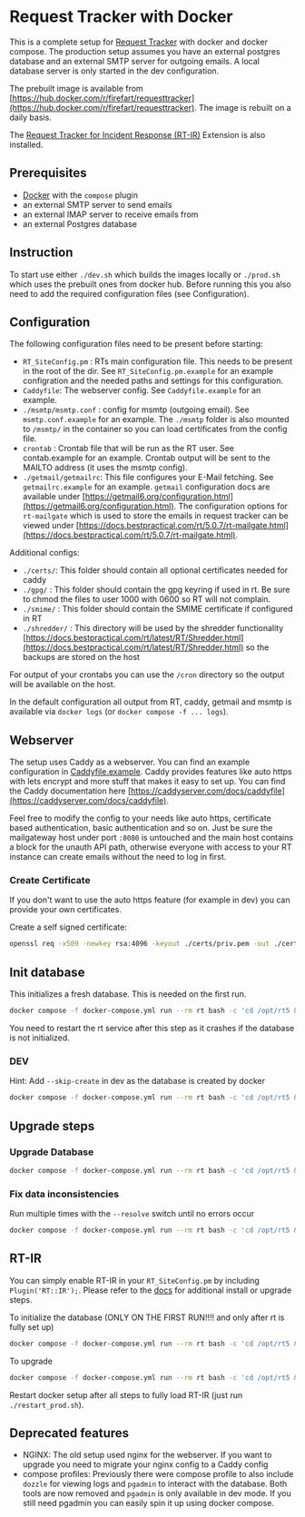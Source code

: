 # Request Tracker with Docker

This is a complete setup for [Request Tracker](https://bestpractical.com/request-tracker) with docker and docker compose. The production setup assumes you have an external postgres database and an external SMTP server for outgoing emails. A local database server is only started in the dev configuration.

The prebuilt image is available from [https://hub.docker.com/r/firefart/requesttracker](https://hub.docker.com/r/firefart/requesttracker). The image is rebuilt on a daily basis.

The [Request Tracker for Incident Response (RT-IR)](https://bestpractical.com/rtir) Extension is also installed.

## Prerequisites

- [Docker](https://docs.docker.com/get-docker/) with the `compose` plugin
- an external SMTP server to send emails
- an external IMAP server to receive emails from
- an external Postgres database

## Instruction

To start use either `./dev.sh` which builds the images locally or `./prod.sh` which uses the prebuilt ones from docker hub. Before running this you also need to add the required configuration files (see Configuration).

## Configuration

The following configuration files need to be present before starting:

- `RT_SiteConfig.pm` : RTs main configuration file. This needs to be present in the root of the dir. See `RT_SiteConfig.pm.example` for an example configration and the needed paths and settings for this configuration.
- `Caddyfile`: The webserver config. See `Caddyfile.example` for an example.
- `./msmtp/msmtp.conf` : config for msmtp (outgoing email). See `msmtp.conf.example` for an example. The `./msmtp` folder is also mounted to `/msmtp/` in the container so you can load certificates from the config file.
- `crontab` : Crontab file that will be run as the RT user. See contab.example for an example. Crontab output will be sent to the MAILTO address (it uses the msmtp config).
- `./getmail/getmailrc`: This file configures your E-Mail fetching. See `getmailrc.example` for an example. `getmail` configuration docs are available under [https://getmail6.org/configuration.html](https://getmail6.org/configuration.html). The configuration options for `rt-mailgate` which is used to store the emails in request tracker can be viewed under [https://docs.bestpractical.com/rt/5.0.7/rt-mailgate.html](https://docs.bestpractical.com/rt/5.0.7/rt-mailgate.html).

Additional configs:

- `./certs/`: This folder should contain all optional certificates needed for caddy
- `./gpg/` : This folder should contain the gpg keyring if used in rt. Be sure to chmod the files to user 1000 with 0600 so RT will not complain.
- `./smime/` : This folder should contain the SMIME certificate if configured in RT
- `./shredder/` : This directory will be used by the shredder functionality [https://docs.bestpractical.com/rt/latest/RT/Shredder.html](https://docs.bestpractical.com/rt/latest/RT/Shredder.html) so the backups are stored on the host

For output of your crontabs you can use the `/cron` directory so the output will be available on the host.

In the default configuration all output from RT, caddy, getmail and msmtp is available via `docker logs` (or `docker compose -f ... logs`).

## Webserver

The setup uses Caddy as a webserver. You can find an example configuration in [Caddyfile.example](Caddyfile.example). Caddy provides features like auto https with lets encrypt and more stuff that makes it easy to set up. You can find the Caddy documentation here [https://caddyserver.com/docs/caddyfile](https://caddyserver.com/docs/caddyfile).

Feel free to modify the config to your needs like auto https, certificate based authentication, basic authentication and so on. Just be sure the mailgateway host under port `:8080` is untouched and the main host contains a block for the unauth API path, otherwise everyone with access to your RT instance can create emails without the need to log in first.

### Create Certificate

If you don't want to use the auto https feature (for example in dev) you can provide your own certificates.

Create a self signed certificate:
```bash
openssl req -x509 -newkey rsa:4096 -keyout ./certs/priv.pem -out ./certs/pub.pem -days 3650 -nodes
```

## Init database

This initializes a fresh database. This is needed on the first run.

```bash
docker compose -f docker-compose.yml run --rm rt bash -c 'cd /opt/rt5 && perl ./sbin/rt-setup-database --action init'
```

You need to restart the rt service after this step as it crashes if the database is not initialized.

### DEV

Hint: Add `--skip-create` in dev as the database is created by docker

```bash
docker compose -f docker-compose.yml run --rm rt bash -c 'cd /opt/rt5 && perl ./sbin/rt-setup-database --action init --skip-create'
```

## Upgrade steps

### Upgrade Database

```bash
docker compose -f docker-compose.yml run --rm rt bash -c 'cd /opt/rt5 && perl ./sbin/rt-setup-database --action upgrade --upgrade-from 4.4.4'
```

### Fix data inconsistencies

Run multiple times with the `--resolve` switch until no errors occur

```bash
docker compose -f docker-compose.yml run --rm rt bash -c 'cd /opt/rt5 && perl ./sbin/rt-validator --check --resolve'
```

## RT-IR

You can simply enable RT-IR in your `RT_SiteConfig.pm` by including `Plugin('RT::IR');`. Please refer to the [docs](https://docs.bestpractical.com/rtir/latest/index.html) for additional install or upgrade steps.

To initialize the database (ONLY ON THE FIRST RUN!!!! and only after rt is fully set up)

```bash
docker compose -f docker-compose.yml run --rm rt bash -c 'cd /opt/rt5 && perl ./sbin/rt-setup-database --action insert --skip-create --datafile /opt/rtir/initialdata'
```

To upgrade

```bash
docker compose -f docker-compose.yml run --rm rt bash -c 'cd /opt/rt5 && perl ./sbin/rt-setup-database --action upgrade --skip-create --datadir /opt/rtir/upgrade --package RT::IR --ext-version 5.0.4'
```

Restart docker setup after all steps to fully load RT-IR (just run `./restart_prod.sh`).

## Deprecated features

- NGINX: The old setup used nginx for the webserver. If you want to upgrade you need to migrate your nginx config to a Caddy config
- compose profiles: Previously there were compose profile to also include `dozzle` for viewing logs and `pgadmin` to interact with the database. Both tools are now removed and `pgadmin` is only available in dev mode. If you still need pgadmin you can easily spin it up using docker compose.
